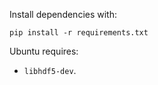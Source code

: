 Install dependencies with:

```
pip install -r requirements.txt
```

Ubuntu requires:
* `libhdf5-dev`.

